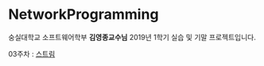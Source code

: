 # NetworkProgramming
숭실대학교 소프트웨어학부 **김영종교수님** 2019년 1학기 실습 및 기말 프로젝트입니다.

03주차 : [스트림][1]

[1]:(https://github.com/SuhyeongCho/NetworkProgramming/tree/master/03주차)
